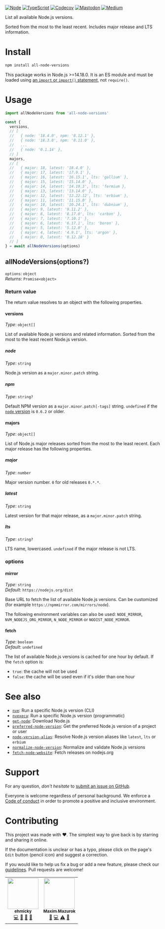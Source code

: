 [![Node](https://img.shields.io/badge/-Node.js-808080?logo=node.js&colorA=404040&logoColor=66cc33)](https://www.npmjs.com/package/all-node-versions)
[![TypeScript](https://img.shields.io/badge/-Typed-808080?logo=typescript&colorA=404040&logoColor=0096ff)](/types/main.d.ts)
[![Codecov](https://img.shields.io/badge/-Tested%20100%25-808080?logo=codecov&colorA=404040)](https://codecov.io/gh/ehmicky/all-node-versions)
[![Mastodon](https://img.shields.io/badge/-Mastodon-808080.svg?logo=mastodon&colorA=404040&logoColor=9590F9)](https://fosstodon.org/@ehmicky)
[![Medium](https://img.shields.io/badge/-Medium-808080.svg?logo=medium&colorA=404040)](https://medium.com/@ehmicky)

List all available Node.js versions.

Sorted from the most to the least recent. Includes major release and LTS
information.

# Install

```bash
npm install all-node-versions
```

This package works in Node.js >=14.18.0. It is an ES module and must be loaded
using
[an `import` or `import()` statement](https://gist.github.com/sindresorhus/a39789f98801d908bbc7ff3ecc99d99c),
not `require()`.

# Usage

```js
import allNodeVersions from 'all-node-versions'

const {
  versions,
  // [
  //   { node: '18.4.0', npm: '8.12.1' },
  //   { node: '18.3.0', npm: '8.11.0' },
  //   ...
  //   { node: '0.1.14' },
  // ]
  majors,
  // [
  //   { major: 18, latest: '18.4.0' },
  //   { major: 17, latest: '17.9.1' },
  //   { major: 16, latest: '16.15.1', lts: 'gallium' },
  //   { major: 15, latest: '15.14.0' },
  //   { major: 14, latest: '14.19.3', lts: 'fermium },
  //   { major: 13, latest: '13.14.0' },
  //   { major: 12, latest: '12.22.12', lts: 'erbium' },
  //   { major: 11, latest: '11.15.0' },
  //   { major: 10, latest: '10.24.1', lts: 'dubnium' },
  //   { major: 9, latest: '9.11.2' },
  //   { major: 8, latest: '8.17.0', lts: 'carbon' },
  //   { major: 7, latest: '7.10.1' },
  //   { major: 6, latest: '6.17.1', lts: 'boron' },
  //   { major: 5, latest: '5.12.0' },
  //   { major: 4, latest: '4.9.1', lts: 'argon' },
  //   { major: 0, latest: '0.12.18' }
  // ]
} = await allNodeVersions(options)
```

## allNodeVersions(options?)

`options`: `object`\
_Returns_: `Promise<object>`

### Return value

The return value resolves to an object with the following properties.

#### versions

_Type_: `object[]`

List of available Node.js versions and related information. Sorted from the most
to the least recent Node.js version.

##### node

_Type_: `string`

Node.js version as a `major.minor.patch` string.

##### npm

_Type_: `string?`

Default NPM version as a `major.minor.patch[-tags]` string. `undefined` if the
[`node` version](#node) is `0.6.2` or older.

#### majors

_Type_: `object[]`

List of Node.js major releases sorted from the most to the least recent. Each
major release has the following properties.

##### major

_Type_: `number`

Major version number. `0` for old releases `0.*.*`.

##### latest

_Type_: `string`

Latest version for that major release, as a `major.minor.patch` string.

##### lts

_Type_: `string?`

LTS name, lowercased. `undefined` if the major release is not LTS.

### options

#### mirror

_Type_: `string`\
_Default_: `https://nodejs.org/dist`

Base URL to fetch the list of available Node.js versions. Can be customized (for
example `https://npmmirror.com/mirrors/node`).

The following environment variables can also be used: `NODE_MIRROR`,
`NVM_NODEJS_ORG_MIRROR`, `N_NODE_MIRROR` or `NODIST_NODE_MIRROR`.

#### fetch

_Type_: `boolean`\
_Default_: `undefined`

The list of available Node.js versions is cached for one hour by default. If the
`fetch` option is:

- `true`: the cache will not be used
- `false`: the cache will be used even if it's older than one hour

# See also

- [`nve`](https://github.com/ehmicky/nve): Run a specific Node.js version (CLI)
- [`nvexeca`](https://github.com/ehmicky/nve): Run a specific Node.js version
  (programmatic)
- [`get-node`](https://github.com/ehmicky/get-node): Download Node.js
- [`preferred-node-version`](https://github.com/ehmicky/preferred-node-version):
  Get the preferred Node.js version of a project or user
- [`node-version-alias`](https://github.com/ehmicky/node-version-alias): Resolve
  Node.js version aliases like `latest`, `lts` or `erbium`
- [`normalize-node-version`](https://github.com/ehmicky/normalize-node-version):
  Normalize and validate Node.js versions
- [`fetch-node-website`](https://github.com/ehmicky/fetch-node-website): Fetch
  releases on nodejs.org

# Support

For any question, _don't hesitate_ to [submit an issue on GitHub](../../issues).

Everyone is welcome regardless of personal background. We enforce a
[Code of conduct](CODE_OF_CONDUCT.md) in order to promote a positive and
inclusive environment.

# Contributing

This project was made with ❤️. The simplest way to give back is by starring and
sharing it online.

If the documentation is unclear or has a typo, please click on the page's `Edit`
button (pencil icon) and suggest a correction.

If you would like to help us fix a bug or add a new feature, please check our
[guidelines](CONTRIBUTING.md). Pull requests are welcome!

<!-- Thanks go to our wonderful contributors: -->

<!-- ALL-CONTRIBUTORS-LIST:START -->
<!-- prettier-ignore-start -->
<!-- markdownlint-disable -->
<table>
  <tr>
    <td align="center"><a href="https://twitter.com/ehmicky"><img src="https://avatars2.githubusercontent.com/u/8136211?v=4?s=100" width="100px;" alt=""/><br /><sub><b>ehmicky</b></sub></a><br /><a href="https://github.com/ehmicky/all-node-versions/commits?author=ehmicky" title="Code">💻</a> <a href="#design-ehmicky" title="Design">🎨</a> <a href="#ideas-ehmicky" title="Ideas, Planning, & Feedback">🤔</a> <a href="https://github.com/ehmicky/all-node-versions/commits?author=ehmicky" title="Documentation">📖</a></td>
    <td align="center"><a href="https://maxim.mazurok.com"><img src="https://avatars.githubusercontent.com/u/7756211?v=4?s=100" width="100px;" alt=""/><br /><sub><b>Maxim Mazurok</b></sub></a><br /><a href="#ideas-Maxim-Mazurok" title="Ideas, Planning, & Feedback">🤔</a> <a href="https://github.com/ehmicky/all-node-versions/commits?author=Maxim-Mazurok" title="Code">💻</a> <a href="https://github.com/ehmicky/all-node-versions/commits?author=Maxim-Mazurok" title="Tests">⚠️</a> <a href="https://github.com/ehmicky/all-node-versions/commits?author=Maxim-Mazurok" title="Documentation">📖</a></td>
  </tr>
</table>

<!-- markdownlint-restore -->
<!-- prettier-ignore-end -->

<!-- ALL-CONTRIBUTORS-LIST:END -->
